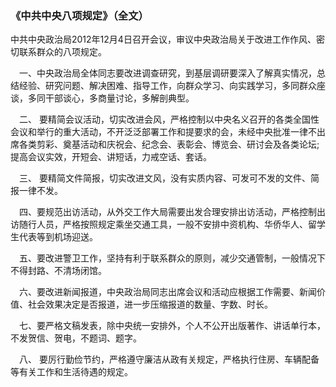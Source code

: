 ###  《中共中央八项规定》（全文） 

中共中央政治局2012年12月4日召开会议，审议中央政治局关于改进工作作风、密切联系群众的八项规定。

　一、中央政治局全体同志要改进调查研究，到基层调研要深入了解真实情况，总结经验、研究问题、解决困难、指导工作，向群众学习、向实践学习，多同群众座谈，多同干部谈心，多商量讨论，多解剖典型。

　二、
要精简会议活动，切实改进会风，严格控制以中央名义召开的各类全国性会议和举行的重大活动，不开泛泛部署工作和提要求的会，未经中央批准一律不出席各类剪彩、奠基活动和庆祝会、纪念会、表彰会、博览会、研讨会及各类论坛;提高会议实效，开短会、讲短话，力戒空话、套话。

　三、
要精简文件简报，切实改进文风，没有实质内容、可发可不发的文件、简报一律不发。

　四、要规范出访活动，从外交工作大局需要出发合理安排出访活动，严格控制出访随行人员，严格按照规定乘坐交通工具，一般不安排中资机构、华侨华人、留学生代表等到机场迎送。

　五、要改进警卫工作，坚持有利于联系群众的原则，减少交通管制，一般情况下不得封路、不清场闭馆。

　六、要改进新闻报道，中央政治局同志出席会议和活动应根据工作需要、新闻价值、社会效果决定是否报道，进一步压缩报道的数量、字数、时长。

　七、要严格文稿发表，除中央统一安排外，个人不公开出版著作、讲话单行本，不发贺信、贺电，不题词、题字。

　八、
要厉行勤俭节约，严格遵守廉洁从政有关规定，严格执行住房、车辆配备等有关工作和生活待遇的规定。
